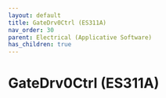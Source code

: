 ```yaml
---
layout: default
title: GateDrv0Ctrl (ES311A)
nav_order: 30
parent: Electrical (Applicative Software)
has_children: true
---
```

# GateDrv0Ctrl (ES311A)
